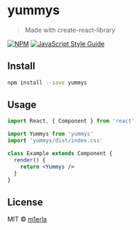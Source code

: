 # yummys

> Made with create-react-library

[![NPM](https://img.shields.io/npm/v/yummys.svg)](https://www.npmjs.com/package/yummys) [![JavaScript Style Guide](https://img.shields.io/badge/code_style-standard-brightgreen.svg)](https://standardjs.com)

## Install

```bash
npm install --save yummys
```

## Usage

```jsx
import React, { Component } from 'react'

import Yummys from 'yummys'
import 'yummys/dist/index.css'

class Example extends Component {
  render() {
    return <Yummys />
  }
}
```

## License

MIT © [m1erla](https://github.com/m1erla)
